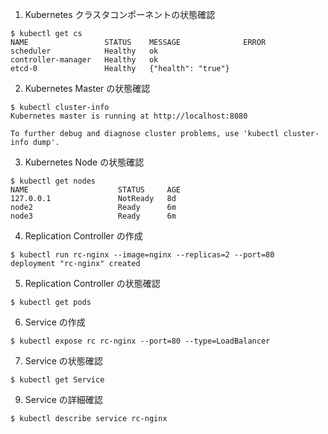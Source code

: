 1. Kubernetes クラスタコンポーネントの状態確認

```
$ kubectl get cs
NAME                 STATUS    MESSAGE              ERROR
scheduler            Healthy   ok                   
controller-manager   Healthy   ok                   
etcd-0               Healthy   {"health": "true"}   
```

2. Kubernetes Master の状態確認

```
$ kubectl cluster-info
Kubernetes master is running at http://localhost:8080

To further debug and diagnose cluster problems, use 'kubectl cluster-info dump'.
```

3. Kubernetes Node の状態確認

```
$ kubectl get nodes
NAME                    STATUS     AGE
127.0.0.1               NotReady   8d
node2                   Ready      6m
node3                   Ready      6m
```
4. Replication Controller の作成

```
$ kubectl run rc-nginx --image=nginx --replicas=2 --port=80
deployment "rc-nginx" created
```

5. Replication Controller の状態確認

```
$ kubectl get pods
```

6. Service の作成

```
$ kubectl expose rc rc-nginx --port=80 --type=LoadBalancer
```

7. Service の状態確認

```
$ kubectl get Service
```

9. Service の詳細確認

```
$ kubectl describe service rc-nginx
```
